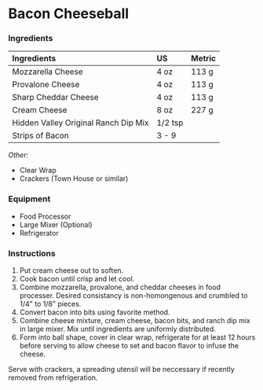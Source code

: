 # Bacon Cheeseball

### Ingredients

|Ingredients | US    |Metric |
|:-----------|:------|:------|
| Mozzarella Cheese | 4 oz | 113 g |
| Provalone Cheese | 4 oz | 113 g |
| Sharp Cheddar Cheese | 4 oz | 113 g |
| Cream Cheese | 8 oz | 227 g |
| Hidden Valley Original Ranch Dip Mix | 1/2 tsp | |
| Strips of Bacon | 3 - 9 | |

*Other:*
* Clear Wrap
* Crackers (Town House or similar)

### Equipment

* Food Processor
* Large Mixer (Optional)
* Refrigerator

### Instructions

1. Put cream cheese out to soften.
2. Cook bacon until crisp and let cool.
3. Combine mozzarella, provalone, and cheddar cheeses in food processer. Desired consistancy is non-homongenous and crumbled to 1/4" to 1/8" pieces.
4. Convert bacon into bits using favorite method.
5. Combine cheese mixture, cream cheese, bacon bits, and ranch dip mix in large mixer. Mix until ingredients are uniformly distributed.
6. Form into ball shape, cover in clear wrap, refrigerate for at least 12 hours before serving to allow cheese to set and bacon flavor to infuse the cheese.

Serve with crackers, a spreading utensil will be neccessary if recently removed from refrigeration.
